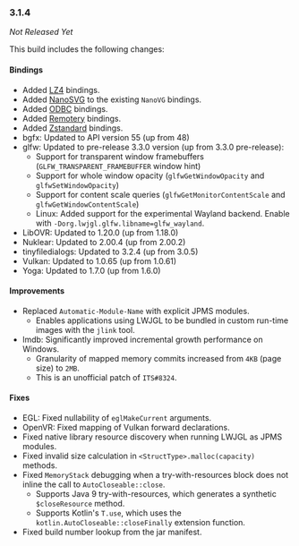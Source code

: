 ### 3.1.4

_Not Released Yet_

This build includes the following changes:

#### Bindings

- Added [LZ4](http://lz4.github.io/lz4/) bindings.
- Added [NanoSVG](https://github.com/memononen/nanosvg) to the existing `NanoVG` bindings.
- Added [ODBC](https://docs.microsoft.com/en-us/sql/odbc/microsoft-open-database-connectivity-odbc) bindings.
- Added [Remotery](https://github.com/Celtoys/Remotery) bindings.
- Added [Zstandard](http://facebook.github.io/zstd/) bindings.
- bgfx: Updated to API version 55 (up from 48)
- glfw: Updated to pre-release 3.3.0 version (up from 3.3.0 pre-release):
    * Support for transparent window framebuffers (`GLFW_TRANSPARENT_FRAMEBUFFER` window hint)
    * Support for whole window opacity (`glfwGetWindowOpacity` and `glfwSetWindowOpacity`)
    * Support for content scale queries (`glfwGetMonitorContentScale` and `glfwGetWindowContentScale`)
    * Linux: Added support for the experimental Wayland backend. Enable with `-Dorg.lwjgl.glfw.libname=glfw_wayland`.
- LibOVR: Updated to 1.20.0 (up from 1.18.0)
- Nuklear: Updated to 2.00.4 (up from 2.00.2)
- tinyfiledialogs: Updated to 3.2.4 (up from 3.0.5)
- Vulkan: Updated to 1.0.65 (up from 1.0.61)
- Yoga: Updated to 1.7.0 (up from 1.6.0)

#### Improvements

- Replaced `Automatic-Module-Name` with explicit JPMS modules.
    * Enables applications using LWJGL to be bundled in custom run-time images with the `jlink` tool.
- lmdb: Significantly improved incremental growth performance on Windows.
    * Granularity of mapped memory commits increased from `4KB` (page size) to `2MB`.
    * This is an unofficial patch of `ITS#8324`.

#### Fixes

- EGL: Fixed nullability of `eglMakeCurrent` arguments.
- OpenVR: Fixed mapping of Vulkan forward declarations.
- Fixed native library resource discovery when running LWJGL as JPMS modules.
- Fixed invalid size calculation in `<StructType>.malloc(capacity)` methods.
- Fixed `MemoryStack` debugging when a try-with-resources block does not inline the call to `AutoCloseable::close`.
    * Supports Java 9 try-with-resources, which generates a synthetic `$closeResource` method.
    * Supports Kotlin's `T.use`, which uses the `kotlin.AutoCloseable::closeFinally` extension function.
- Fixed build number lookup from the jar manifest.
